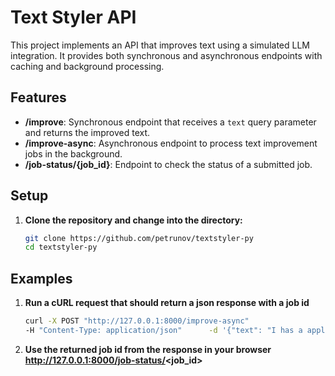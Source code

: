 # Text Styler API

This project implements an API that improves text using a simulated LLM integration. It provides both synchronous and asynchronous endpoints with caching and background processing.

## Features

- **/improve**: Synchronous endpoint that receives a `text` query parameter and returns the improved text.
- **/improve-async**: Asynchronous endpoint to process text improvement jobs in the background.
- **/job-status/{job_id}**: Endpoint to check the status of a submitted job.

## Setup

1. **Clone the repository and change into the directory:**

   ```bash
   git clone https://github.com/petrunov/textstyler-py
   cd textstyler-py
   ```

## Examples

1. **Run a cURL request that should return a json response with a job id**

   ```bash
   curl -X POST "http://127.0.0.1:8000/improve-async"
   -H "Content-Type: application/json"      -d '{"text": "I has a apple"}'
   ```

2. **Use the returned job id from the response in your browser http://127.0.0.1:8000/job-status/<job_id>**
